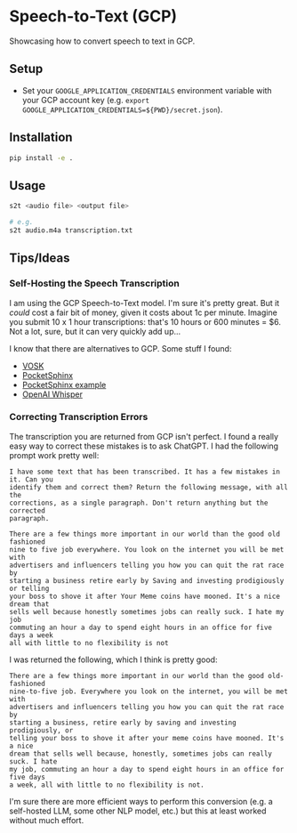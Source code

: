 # Speech-to-Text (GCP)

Showcasing how to convert speech to text in GCP.

## Setup

- Set your `GOOGLE_APPLICATION_CREDENTIALS` environment variable with your GCP 
  account key (e.g. `export GOOGLE_APPLICATION_CREDENTIALS=${PWD}/secret.json`).

## Installation

```bash
pip install -e .
```

## Usage

```bash
s2t <audio file> <output file>

# e.g.
s2t audio.m4a transcription.txt
```

## Tips/Ideas

### Self-Hosting the Speech Transcription

I am using the GCP Speech-to-Text model. I'm sure it's pretty great. But it
_could_ cost a fair bit of money, given it costs about 1c per minute. Imagine
you submit 10 x 1 hour transcriptions: that's 10 hours or 600 minutes = $6. Not 
a lot, sure, but it can very quickly add up...

I know that there are alternatives to GCP. Some stuff I found:

- [VOSK](https://github.com/alphacep/vosk-api)
- [PocketSphinx](https://github.com/cmusphinx/pocketsphinx)
- [PocketSphinx example](https://stackoverflow.com/a/38877903)
- [OpenAI Whisper](https://github.com/openai/whisper)

### Correcting Transcription Errors

The transcription you are returned from GCP isn't perfect. I found a really easy
way to correct these mistakes is to ask ChatGPT. I had the following prompt work
pretty well:

```
I have some text that has been transcribed. It has a few mistakes in it. Can you
identify them and correct them? Return the following message, with all the 
corrections, as a single paragraph. Don't return anything but the corrected 
paragraph.

There are a few things more important in our world than the good old fashioned 
nine to five job everywhere. You look on the internet you will be met with 
advertisers and influencers telling you how you can quit the rat race by 
starting a business retire early by Saving and investing prodigiously or telling 
your boss to shove it after Your Meme coins have mooned. It's a nice dream that 
sells well because honestly sometimes jobs can really suck. I hate my job 
commuting an hour a day to spend eight hours in an office for five days a week 
all with little to no flexibility is not
```

I was returned the following, which I think is pretty good:

```
There are a few things more important in our world than the good old-fashioned 
nine-to-five job. Everywhere you look on the internet, you will be met with 
advertisers and influencers telling you how you can quit the rat race by 
starting a business, retire early by saving and investing prodigiously, or 
telling your boss to shove it after your meme coins have mooned. It's a nice 
dream that sells well because, honestly, sometimes jobs can really suck. I hate 
my job, commuting an hour a day to spend eight hours in an office for five days 
a week, all with little to no flexibility is not.
```

I'm sure there are more efficient ways to perform this conversion (e.g. a 
self-hosted LLM, some other NLP model, etc.) but this at least worked without
much effort.